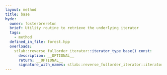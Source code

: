 ```yaml
---
layout: method
title: base
hyde:
  owner: fosterbrereton
  brief: Utility routine to retrieve the underlying iterator
  tags:
    - method
  defined_in_file: forest.hpp
  overloads:
    stlab::reverse_fullorder_iterator::iterator_type base() const:
      description: __OPTIONAL__
      return: __OPTIONAL__
      signature_with_names: stlab::reverse_fullorder_iterator::iterator_type base() const
---
```

